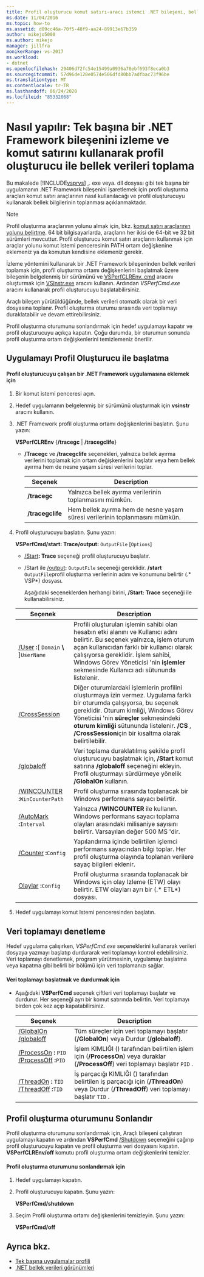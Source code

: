 ```yaml
---
title: Profil oluşturucu komut satırı-aracı istemci .NET bileşeni, bellek verilerini al
ms.date: 11/04/2016
ms.topic: how-to
ms.assetid: d09cc46a-70f5-48f9-aa24-89913e67b359
author: mikejo5000
ms.author: mikejo
manager: jillfra
monikerRange: vs-2017
ms.workload:
- dotnet
ms.openlocfilehash: 29406d72fc54e15499a0936a78ebf693f8eca0b3
ms.sourcegitcommit: 57d96de120e0574e506dfd80bb7adfbac73f96be
ms.translationtype: MT
ms.contentlocale: tr-TR
ms.lasthandoff: 06/24/2020
ms.locfileid: "85332068"
---
```

# <a name="how-to-instrument-a-stand-alone-net-framework-component-and-collect-memory-data-with-the-profiler-by-using-the-command-line"></a>Nasıl yapılır: Tek başına bir .NET Framework bileşenini izleme ve komut satırını kullanarak profil oluşturucu ile bellek verileri toplama
Bu makalede [!INCLUDE[vsprvs](../code-quality/includes/vsprvs_md.md)] ,. exe veya. dll dosyası gibi tek başına bir uygulamanın .NET Framework bileşenini işaretlemek için profil oluşturma araçları komut satırı araçlarının nasıl kullanılacağı ve profil oluşturucuyu kullanarak bellek bilgilerinin toplanması açıklanmaktadır.

> [!NOTE]
> Profil oluşturma araçlarının yolunu almak için, bkz. [komut satırı araçlarının yolunu belirtme](../profiling/specifying-the-path-to-profiling-tools-command-line-tools.md). 64 bit bilgisayarlarda, araçların her ikisi de 64-bit ve 32 bit sürümleri mevcuttur. Profil oluşturucu komut satırı araçlarını kullanmak için araçlar yolunu komut Istemi penceresinin PATH ortam değişkenine eklemeniz ya da komutun kendisine eklemeniz gerekir.

 İzleme yöntemini kullanarak bir .NET Framework bileşeninden bellek verileri toplamak için, profil oluşturma ortamı değişkenlerini başlatmak üzere bileşenin belgelenmiş bir sürümünü ve [VSPerfCLREnv. cmd](../profiling/vsperfclrenv.md) aracını oluşturmak için [VSInstr.exe](../profiling/vsinstr.md) aracını kullanın. Ardından *VSPerfCmd.exe* aracını kullanarak profil oluşturucuyu başlatabilirsiniz.

 Araçlı bileşen yürütüldüğünde, bellek verileri otomatik olarak bir veri dosyasına toplanır. Profil oluşturma oturumu sırasında veri toplamayı duraklatabilir ve devam ettirebilirsiniz.

 Profil oluşturma oturumunu sonlandırmak için hedef uygulamayı kapatır ve profil oluşturucuyu açıkça kapatın. Çoğu durumda, bir oturumun sonunda profil oluşturma ortam değişkenlerini temizlemeniz önerilir.

## <a name="start-the-application-with-the-profiler"></a>Uygulamayı Profil Oluşturucu ile başlatma

#### <a name="to-attach-the-profiler-to-a-running-net-framework-application"></a>Profil oluşturucuyu çalışan bir .NET Framework uygulamasına eklemek için

1. Bir komut istemi penceresi açın.

2. Hedef uygulamanın belgelenmiş bir sürümünü oluşturmak için **vsinstr** aracını kullanın.

3. .NET Framework profil oluşturma ortamı değişkenlerini başlatın. Şunu yazın:

    **VSPerfCLREnv** {**/tracegc** &#124; **/tracegclife**}

   - **/Tracegc** ve **/tracegclife** seçenekleri, yalnızca bellek ayırma verilerini toplamak için ortam değişkenlerini başlatır veya hem bellek ayırma hem de nesne yaşam süresi verilerini toplar.

       |Seçenek|Description|
       |------------|-----------------|
       |**/tracegc**|Yalnızca bellek ayırma verilerinin toplanmasını mümkün.|
       |**/tracegclife**|Hem bellek ayırma hem de nesne yaşam süresi verilerinin toplanmasını mümkün.|

4. Profil oluşturucuyu başlatın. Şunu yazın:

    **VSPerfCmd/start: Trace/output:** `OutputFile` [`Options`]

   - [/Start](../profiling/start.md)**: Trace** seçeneği profil oluşturucuyu başlatır.

   - /Start ile [/output](../profiling/output.md)**:** `OutputFile` seçeneği gereklidir. **/start** `OutputFile`profil oluşturma verilerinin adını ve konumunu belirtir (.* VSP*) dosyası.

     Aşağıdaki seçeneklerden herhangi birini, **/Start: Trace** seçeneği ile kullanabilirsiniz.

   | Seçenek | Description |
   | - | - |
   | [/User](../profiling/user-vsperfcmd.md) **:**[ `Domain` **\\** ]`UserName` | Profili oluşturulan işlemin sahibi olan hesabın etki alanını ve Kullanıcı adını belirtir. Bu seçenek yalnızca, işlem oturum açan kullanıcıdan farklı bir kullanıcı olarak çalışıyorsa gereklidir. İşlem sahibi, Windows Görev Yöneticisi 'nin **işlemler** sekmesinde Kullanıcı adı sütununda listelenir. |
   | [/CrossSession](../profiling/crosssession.md) | Diğer oturumlardaki işlemlerin profilini oluşturmaya izin vermez. Uygulama farklı bir oturumda çalışıyorsa, bu seçenek gereklidir. Oturum kimliği, Windows Görev Yöneticisi 'nin **süreçler** sekmesindeki **oturum kimliği** sütununda listelenir. **/CS** , **/CrossSession**için bir kısaltma olarak belirtilebilir. |
   | [/globaloff](../profiling/globalon-and-globaloff.md) | Veri toplama duraklatılmış şekilde profil oluşturucuyu başlatmak için, **/Start** komut satırına **/globaloff** seçeneğini ekleyin. Profil oluşturmayı sürdürmeye yönelik **/GlobalOn** kullanın. |
   | [/WINCOUNTER](../profiling/wincounter.md) **:**`WinCounterPath` | Profil oluşturma sırasında toplanacak bir Windows performans sayacı belirtir. |
   | [/AutoMark](../profiling/automark.md) **:**`Interval` | Yalnızca **/WINCOUNTER** ile kullanın. Windows performans sayacı toplama olayları arasındaki milisaniye sayısını belirtir. Varsayılan değer 500 MS 'dir. |
   | [/Counter](../profiling/counter.md) **:**`Config` | Yapılandırma içinde belirtilen işlemci performans sayacından bilgi toplar. Her profil oluşturma olayında toplanan verilere sayaç bilgileri eklenir. |
   | [Olaylar](../profiling/events-vsperfcmd.md) **:**`Config` | Profil oluşturma sırasında toplanacak bir Windows için olay Izleme (ETW) olayı belirtir. ETW olayları ayrı bir (.* ETL*) dosyası. |

5. Hedef uygulamayı komut Istemi penceresinden başlatın.

## <a name="control-data-collection"></a>Veri toplamayı denetleme
 Hedef uygulama çalışırken, *VSPerfCmd.exe* seçeneklerini kullanarak verileri dosyaya yazmayı başlatıp durdurarak veri toplamayı kontrol edebilirsiniz. Veri toplamayı denetlemek, program yürütmesinin, uygulamayı başlatma veya kapatma gibi belirli bir bölümü için veri toplamanızı sağlar.

#### <a name="to-start-and-stop-data-collection"></a>Veri toplamayı başlatmak ve durdurmak için

- Aşağıdaki **VSPerfCmd** seçenek çiftleri veri toplamayı başlatır ve durdurur. Her seçeneği ayrı bir komut satırında belirtin. Veri toplamayı birden çok kez açıp kapatabilirsiniz.

    |Seçenek|Description|
    |------------|-----------------|
    |[/GlobalOn](../profiling/globalon-and-globaloff.md) [/globaloff](../profiling/globalon-and-globaloff.md)|Tüm süreçler için veri toplamayı başlatır (**/GlobalOn**) veya Durdur (**/globaloff**).|
    |[/ProcessOn](../profiling/processon-and-processoff.md) **:** `PID` [/ProcessOff](../profiling/processon-and-processoff.md) **:**`PID`|İşlem KIMLIĞI () tarafından belirtilen işlem için (**/ProcessOn**) veya duraklar (**/ProcessOff**) veri toplamayı başlatır `PID` .|
    |[/ThreadOn](../profiling/threadon-and-threadoff.md) **:** `TID` [/ThreadOff](../profiling/threadon-and-threadoff.md) **:**`TID`|İş parçacığı KIMLIĞI () tarafından belirtilen iş parçacığı için (**/ThreadOn**) veya Durdur (**/ThreadOff**) veri toplamayı başlatır `TID` .|

## <a name="end-the-profiling-session"></a>Profil oluşturma oturumunu Sonlandır
 Profil oluşturma oturumunu sonlandırmak için, Araçlı bileşeni çalıştıran uygulamayı kapatın ve ardından **VSPerfCmd** [/Shutdown](../profiling/shutdown.md) seçeneğini çağırıp profil oluşturucuyu kapatın ve profil oluşturma veri dosyasını kapatın. **VSPerfCLREnv/off** komutu profil oluşturma ortam değişkenlerini temizler.

#### <a name="to-end-a-profiling-session"></a>Profil oluşturma oturumunu sonlandırmak için

1. Hedef uygulamayı kapatın.

2. Profil oluşturucuyu kapatın. Şunu yazın:

     **VSPerfCmd/shutdown**

3. Seçim Profil oluşturma ortamı değişkenlerini temizleyin. Şunu yazın:

     **VSPerfCmd/off**

## <a name="see-also"></a>Ayrıca bkz.
- [Tek başına uygulamalar profili](../profiling/command-line-profiling-of-stand-alone-applications.md)
- [.NET bellek verileri görünümleri](../profiling/dotnet-memory-data-views.md)
